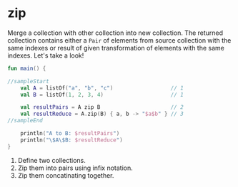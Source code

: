 # zip

Merge a collection with other collection into new collection. The returned collection contains either a `Pair` of elements from source collection with the same indexes or result of given transformation of elements with the same indexes. Let's take a look!

<div class="language-kotlin" theme="idea">

```kotlin
fun main() {

//sampleStart
    val A = listOf("a", "b", "c")                  // 1
    val B = listOf(1, 2, 3, 4)                     // 1

    val resultPairs = A zip B                      // 2
    val resultReduce = A.zip(B) { a, b -> "$a$b" } // 3
//sampleEnd

    println("A to B: $resultPairs")
    println("\$A\$B: $resultReduce")
}
```

</div>

1. Define two collections.
2. Zip them into pairs using infix notation.
3. Zip them concatinating together.
